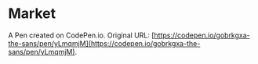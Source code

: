 # Market

A Pen created on CodePen.io. Original URL: [https://codepen.io/gobrkgxa-the-sans/pen/yLmqmjM](https://codepen.io/gobrkgxa-the-sans/pen/yLmqmjM).

